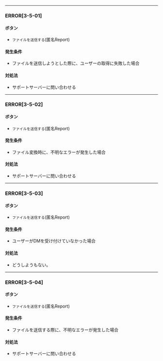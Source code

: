 
---

### ERROR[3-5-01]
#### ボタン
- `ファイルを送信する`(匿名Report)
#### 発生条件
- ファイルを送信しようとした際に、ユーザーの取得に失敗した場合
#### 対処法
- サポートサーバーに問い合わせる

---

### ERROR[3-5-02]
#### ボタン
- `ファイルを送信する`(匿名Report)
#### 発生条件
- ファイル変換時に、不明なエラーが発生した場合
#### 対処法
- サポートサーバーに問い合わせる

---

### ERROR[3-5-03]
#### ボタン
- `ファイルを送信する`(匿名Report)
#### 発生条件
- ユーザーがDMを受け付けていなかった場合
#### 対処法
- どうしようもない。

---

### ERROR[3-5-04]
#### ボタン
- `ファイルを送信する`(匿名Report)
#### 発生条件
- ファイルを送信する際に、不明なエラーが発生した場合
#### 対処法
- サポートサーバーに問い合わせる